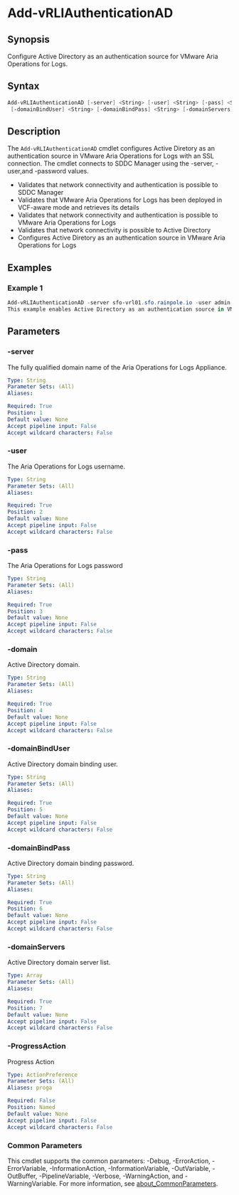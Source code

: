 # Add-vRLIAuthenticationAD

## Synopsis

Configure Active Directory as an authentication source for VMware Aria Operations for Logs.

## Syntax

```powershell
Add-vRLIAuthenticationAD [-server] <String> [-user] <String> [-pass] <String> [-domain] <String>
 [-domainBindUser] <String> [-domainBindPass] <String> [-domainServers] <Array> [-ProgressAction <ActionPreference>] [<CommonParameters>]
```

## Description

The `Add-vRLIAuthenticationAD` cmdlet configures Active Diretory as an authentication source in VMware Aria
Operations for Logs with an SSL connection.
The cmdlet connects to SDDC Manager using the -server, -user,and
-password values.

- Validates that network connectivity and authentication is possible to SDDC Manager
- Validates that VMware Aria Operations for Logs has been deployed in VCF-aware mode and retrieves its details
- Validates that network connectivity and authentication is possible to VMware Aria Operations for Logs
- Validates that network connectivity is possible to Active Directory
- Configures Active Diretory as an authentication source in VMware Aria Operations for Logs

## Examples

### Example 1

```powershell
Add-vRLIAuthenticationAD -server sfo-vrl01.sfo.rainpole.io -user admin -pass VMw@re1! -domain sfo.rainpole.io -domainBindUser svc-vsphere-ad -domainBindPass VMw@re1! -domainServers sfo-ad01.sfo.rainpole.io
This example enables Active Directory as an authentication source in VMware Aria Operations for Logs.
```

## Parameters

### -server

The fully qualified domain name of the Aria Operations for Logs Appliance.

```yaml
Type: String
Parameter Sets: (All)
Aliases:

Required: True
Position: 1
Default value: None
Accept pipeline input: False
Accept wildcard characters: False
```

### -user

The Aria Operations for Logs username.

```yaml
Type: String
Parameter Sets: (All)
Aliases:

Required: True
Position: 2
Default value: None
Accept pipeline input: False
Accept wildcard characters: False
```

### -pass

The Aria Operations for Logs password

```yaml
Type: String
Parameter Sets: (All)
Aliases:

Required: True
Position: 3
Default value: None
Accept pipeline input: False
Accept wildcard characters: False
```

### -domain

Active Directory domain.

```yaml
Type: String
Parameter Sets: (All)
Aliases:

Required: True
Position: 4
Default value: None
Accept pipeline input: False
Accept wildcard characters: False
```

### -domainBindUser

Active Directory domain binding user.

```yaml
Type: String
Parameter Sets: (All)
Aliases:

Required: True
Position: 5
Default value: None
Accept pipeline input: False
Accept wildcard characters: False
```

### -domainBindPass

Active Directory domain binding password.

```yaml
Type: String
Parameter Sets: (All)
Aliases:

Required: True
Position: 6
Default value: None
Accept pipeline input: False
Accept wildcard characters: False
```

### -domainServers

Active Directory domain server list.

```yaml
Type: Array
Parameter Sets: (All)
Aliases:

Required: True
Position: 7
Default value: None
Accept pipeline input: False
Accept wildcard characters: False
```

### -ProgressAction

Progress Action

```yaml
Type: ActionPreference
Parameter Sets: (All)
Aliases: proga

Required: False
Position: Named
Default value: None
Accept pipeline input: False
Accept wildcard characters: False
```

### Common Parameters

This cmdlet supports the common parameters: -Debug, -ErrorAction, -ErrorVariable, -InformationAction, -InformationVariable, -OutVariable, -OutBuffer, -PipelineVariable, -Verbose, -WarningAction, and -WarningVariable. For more information, see [about_CommonParameters](http://go.microsoft.com/fwlink/?LinkID=113216).
